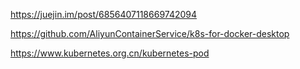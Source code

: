 https://juejin.im/post/6856407118669742094

https://github.com/AliyunContainerService/k8s-for-docker-desktop





https://www.kubernetes.org.cn/kubernetes-pod